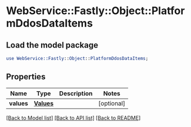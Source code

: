 # WebService::Fastly::Object::PlatformDdosDataItems

## Load the model package
```perl
use WebService::Fastly::Object::PlatformDdosDataItems;
```

## Properties
Name | Type | Description | Notes
------------ | ------------- | ------------- | -------------
**values** | [**Values**](Values.md) |  | [optional] 

[[Back to Model list]](../README.md#documentation-for-models) [[Back to API list]](../README.md#documentation-for-api-endpoints) [[Back to README]](../README.md)


